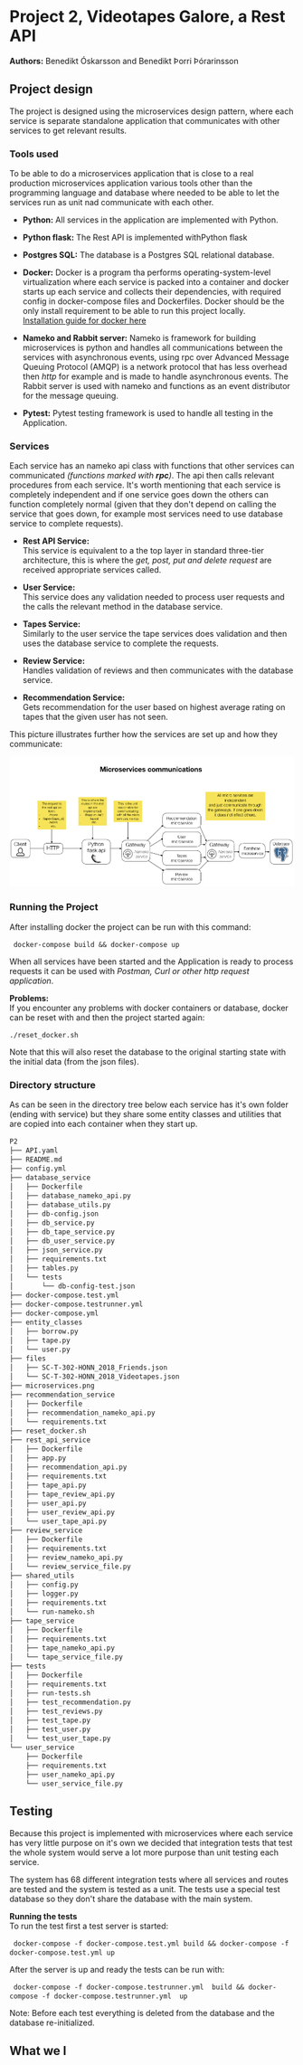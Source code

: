 # Project 2, Videotapes Galore, a Rest API
**Authors:** Benedikt Óskarsson and Benedikt Þorri Þórarinsson

## Project design

The project is designed using the microservices design pattern, where each service is separate standalone application that communicates with other services to get relevant results.

### Tools used

To be able to do a microservices application that is close to a real production microservices application various tools other than the programming language and database where needed to be able to let the services run as unit nad communicate with each other.

* **Python:**
All services in the application are implemented with Python.

* **Python flask:**
The Rest API is implemented withPython flask

* **Postgres SQL:**
The database is a Postgres SQL relational database.

* **Docker:** 
Docker is a program tha performs operating-system-level virtualization where each service is packed into a container and docker starts up each service and collects their dependencies, with required config in docker-compose files and Dockerfiles.  Docker should be the only install requirement to be able to run this project locally.   
[Installation guide for docker here](https://docs.docker.com/install/#general-availability) 

* **Nameko and Rabbit server:** 
Nameko is framework for building microservices is python and handles all communications between the services with asynchronous events, 
using rpc over Advanced Message Queuing Protocol (AMQP) is a network protocol that has less overhead then *http* for example and is made to handle asynchronous events. The Rabbit server is used with nameko and functions as an event distributor for the message queuing.

* **Pytest:** Pytest testing framework is used to handle all testing in the Application.

### Services

Each service has an nameko api class with functions that other services can communicated *(functions marked with **rpc**)*. The api then calls relevant procedures from each service. It's worth mentioning that each service is completely independent and if one service goes down the others can function completely normal (given that they don't depend on calling the service that goes down, for example most services need to use database service to complete requests). 

* **Rest API Service:**  
This service is  equivalent to a the top layer in standard three-tier architecture, this is where the *get, post, put and delete request* are received appropriate services called.

* **User Service:**  
This service does any validation needed to process user requests and the calls the relevant method in the database service. 

* **Tapes Service:**  
Similarly to the user service the tape services does validation and then uses the database service to complete the requests.

* **Review Service:**  
Handles validation of reviews and then communicates with the database service.

* **Recommendation Service:**  
Gets recommendation for the user based on highest average rating on tapes that the given user has not seen.


This picture illustrates further how the services are set up and how they communicate:

![microservices](microservices.png "Microservices communications ")


### Running the Project

After installing docker the project can be run with this command:
```console
 docker-compose build && docker-compose up
```

When all services have been started and the Application is ready to process requests it can be used with *Postman, Curl or other http request application*.

**Problems:**  
If you encounter any problems with docker containers or database, docker can be reset with and then the project started again:
```console
./reset_docker.sh
```
Note that this will also reset the database to the original starting state with the initial data (from the json files).

### Directory structure

As can be seen in the directory tree below each service has it's own folder (ending with service) but they share some entity classes and utilities that are copied into each container when they start up.

```console
P2
├── API.yaml
├── README.md
├── config.yml
├── database_service
│   ├── Dockerfile
│   ├── database_nameko_api.py
│   ├── database_utils.py
│   ├── db-config.json
│   ├── db_service.py
│   ├── db_tape_service.py
│   ├── db_user_service.py
│   ├── json_service.py
│   ├── requirements.txt
│   ├── tables.py
│   └── tests
│       └── db-config-test.json
├── docker-compose.test.yml
├── docker-compose.testrunner.yml
├── docker-compose.yml
├── entity_classes
│   ├── borrow.py
│   ├── tape.py
│   └── user.py
├── files
│   ├── SC-T-302-HONN_2018_Friends.json
│   └── SC-T-302-HONN_2018_Videotapes.json
├── microservices.png
├── recommendation_service
│   ├── Dockerfile
│   ├── recommendation_nameko_api.py
│   └── requirements.txt
├── reset_docker.sh
├── rest_api_service
│   ├── Dockerfile
│   ├── app.py
│   ├── recommendation_api.py
│   ├── requirements.txt
│   ├── tape_api.py
│   ├── tape_review_api.py
│   ├── user_api.py
│   ├── user_review_api.py
│   └── user_tape_api.py
├── review_service
│   ├── Dockerfile
│   ├── requirements.txt
│   ├── review_nameko_api.py
│   └── review_service_file.py
├── shared_utils
│   ├── config.py
│   ├── logger.py
│   ├── requirements.txt
│   └── run-nameko.sh
├── tape_service
│   ├── Dockerfile
│   ├── requirements.txt
│   ├── tape_nameko_api.py
│   └── tape_service_file.py
├── tests
│   ├── Dockerfile
│   ├── requirements.txt
│   ├── run-tests.sh
│   ├── test_recommendation.py
│   ├── test_reviews.py
│   ├── test_tape.py
│   ├── test_user.py
│   └── test_user_tape.py
└── user_service
    ├── Dockerfile
    ├── requirements.txt
    ├── user_nameko_api.py
    └── user_service_file.py
```

## Testing

Because this project is implemented with microservices where each service has very little purpose on it's own we decided that integration tests that test the whole system would serve a lot more purpose than unit testing each service.

The system has 68 different integration tests where all services and routes are tested and the system is tested as a unit. The tests use a special test database so they don't share the database with the main system. 

**Running the tests**  
To run the test first a test server is started:
```console
 docker-compose -f docker-compose.test.yml build && docker-compose -f docker-compose.test.yml up
```
After the server is up and ready the tests can be run with:
```console
 docker-compose -f docker-compose.testrunner.yml  build && docker-compose -f docker-compose.testrunner.yml  up
```

Note: Before each test everything is deleted from the database and the database re-initialized.

## What we l